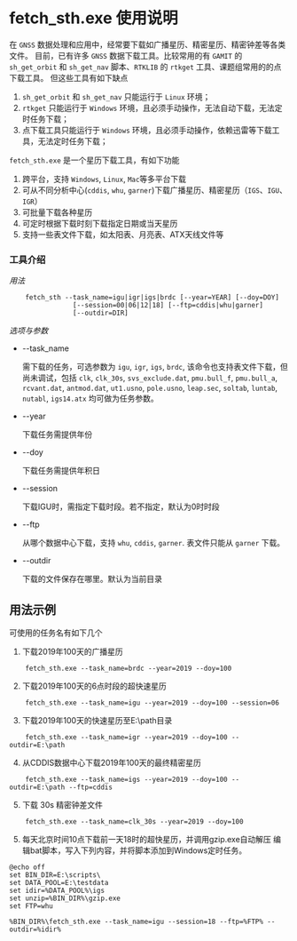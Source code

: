 # fetch_sth.exe 使用说明

在 `GNSS` 数据处理和应用中，经常要下载如广播星历、精密星历、精密钟差等各类文件。
目前，已有许多 `GNSS` 数据下载工具。比较常用的有 `GAMIT` 的 `sh_get_orbit` 和
 `sh_get_nav` 脚本、`RTKLIB` 的 `rtkget` 工具、课题组常用的的点下载工具。
 但这些工具有如下缺点
1. `sh_get_orbit` 和 `sh_get_nav` 只能运行于 `Linux` 环境；
2. `rtkget` 只能运行于 `Windows` 环境，且必须手动操作，无法自动下载，无法定时任务下载；
3. 点下载工具只能运行于 `Windows` 环境，且必须手动操作，依赖迅雷等下载工具，无法定时任务下载；

`fetch_sth.exe` 是一个星历下载工具，有如下功能
1.	跨平台，支持 `Windows`, `Linux`, `Mac`等多平台下载
2.	可从不同分析中心(`cddis`, `whu`, `garner`)下载广播星历、精密星历（`IGS`、`IGU`、`IGR`）
3.	可批量下载各种星历
4.	可定时根据下载时刻下载指定日期或当天星历
5.	支持一些表文件下载，如太阳表、月亮表、ATX天线文件等

### 工具介绍
*用法*

        fetch_sth --task_name=igu|igr|igs|brdc [--year=YEAR] [--doy=DOY] 
                    [--session=00|06|12|18] [--ftp=cddis|whu|garner]
                    [--outdir=DIR] 
*选项与参数*
- --task_name 
  
  需下载的任务，可选参数为 `igu`, `igr`, `igs`, `brdc`, 该命令也支持表文件下载，但尚未调试，包括 `clk`, `clk_30s`, `svs_exclude.dat`, `pmu.bull_f`, `pmu.bull_a`, `rcvant.dat`, `antmod.dat`, `ut1.usno`, `pole.usno`, `leap.sec`, `soltab`, `luntab`, `nutabl`, `igs14.atx` 均可做为任务参数。

- --year
  
  下载任务需提供年份

- --doy
  
  下载任务需提供年积日

- --session
  
  下载IGU时，需指定下载时段。若不指定，默认为0时时段

- --ftp
  
  从哪个数据中心下载，支持 `whu`, `cddis`, `garner`. 表文件只能从 `garner` 下载。
- --outdir
  
  下载的文件保存在哪里。默认为当前目录
## 用法示例
可使用的任务名有如下几个
1.	下载2019年100天的广播星历
```
    fetch_sth.exe --task_name=brdc --year=2019 --doy=100
```
2.	下载2019年100天的6点时段的超快速星历
```
    fetch_sth.exe --task_name=igu --year=2019 --doy=100 --session=06
```
3.	下载2019年100天的快速星历至E:\path目录
```
    fetch_sth.exe --task_name=igr --year=2019 --doy=100 --outdir=E:\path
```
4.	从CDDIS数据中心下载2019年100天的最终精密星历
```
    fetch_sth.exe --task_name=igs --year=2019 --doy=100 --outdir=E:\path --ftp=cddis
```
5. 下载 30s 精密钟差文件
```
    fetch_sth.exe --task_name=clk_30s --year=2019 --doy=100
```
5.	每天北京时间10点下载前一天18时的超快星历，并调用gzip.exe自动解压
编辑bat脚本，写入下列内容，并将脚本添加到Windows定时任务。

```
@echo off
set BIN_DIR=E:\scripts\
set DATA_POOL=E:\testdata
set idir=%DATA_POOL%\igs
set unzip=%BIN_DIR%\gzip.exe
set FTP=whu

%BIN_DIR%\fetch_sth.exe --task_name=igu --session=18 --ftp=%FTP% --outdir=%idir%
```
